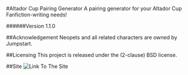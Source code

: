 #Altador Cup Pairing Generator
A pairing generator for your Altador Cup Fanfiction-writing needs!

######Version 1.1.0

##Acknowledgement
Neopets and all related characters are owned by Jumpstart.

##Licensing
This project is released under the (2-clause) BSD license.

##Site
![Link To The Site](https://volarevia.github.io/altadorcup-pairinggenerator/)
